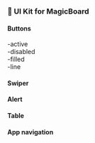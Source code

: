 ### 🎨 UI Kit for MagicBoard

#### Buttons

-active   
-disabled   
-filled   
-line   

#### Swiper

#### Alert

#### Table

#### App navigation
